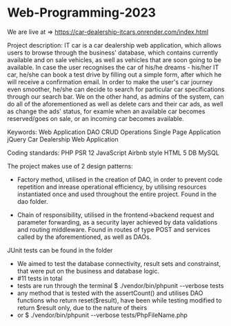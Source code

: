 # Web-Programming-2023

We are live at => https://car-dealership-itcars.onrender.com/index.html

Project description:
IT car is a car dealership web application, which allows users to browse through the business' database, which contains currently available and on sale vehicles, as well as vehicles that are soon going to be available. In case the user recognises the car of his/he dreams - his/her IT car, he/she can book a test drive by filling out a simple form, after which he will receive a confirmation email. In order to make the user's car journey even smoother, he/she can decide to search for particular car specifications through our search bar.  We on the other hand, as admins of the system, can do all of the aforementioned as well as delete cars and their car ads, as well as change the ads' status, for examle when an available car becomes reserved/goes on sale, or an incoming car becomes available.

Keywords:
Web Application
DAO CRUD Operations
Single Page Application
jQuery
Car Dealership Web Application


Coding standards:
PHP PSR 12 
JavaScript Airbnb style
HTML 5
DB MySQL

The project makes use of 2 design patterns:

+ Factory method, utilised in the creation of DAO, in order to prevent code repetition and inrease operational efficiency, by utilising resources instantiated once and used throughout the entire project. Found in the dao folder.

+ Chain of responsibility, utilised in the frontend->backend request and parameter forwarding, as a security layer achieved by data validations and routing middleware. Found in routes of type POST and services called by the aforementioned, as well as DAOs.

JUnit tests can be found in the <tests> folder
+ We aimed to test the database connectivity, result sets and constrainst, that were put on the business and database logic.
+ #11 tests in total
+ tests are run through the terminal $ ./vendor/bin/phpunit --verbose tests
+ any method that is tested with the assertCount() and utilises DAO functions who return reset($result), have been while testing modified to return $result only, due to the nature of theirs
+ or $ ./vendor/bin/phpunit --verbose tests/PhpFileName.php